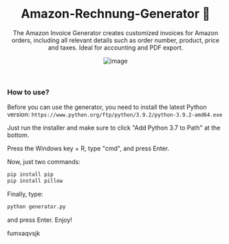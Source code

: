 <br/>
<div align="center">


# Amazon-Rechnung-Generator 📃
The Amazon Invoice Generator creates customized invoices for Amazon orders, including all relevant details such as order number, product, price and taxes. Ideal for accounting and PDF export.

![image](https://i.postimg.cc/hGkh03v2/Rechnung-out.png)

<br/>
<div align="left">

### How to use?
Before you can use the generator, you need to install the latest Python version:
`https://www.python.org/ftp/python/3.9.2/python-3.9.2-amd64.exe`

Just run the installer and make sure to click "Add Python 3.7 to Path" at the bottom.

Press the Windows key + R, type "cmd", and press Enter.

Now, just two commands:

```bash
pip install pip
pip install pillow
```


Finally, type:

```bash
python generator.py
```

and press Enter. Enjoy!

fumxaqvsjk